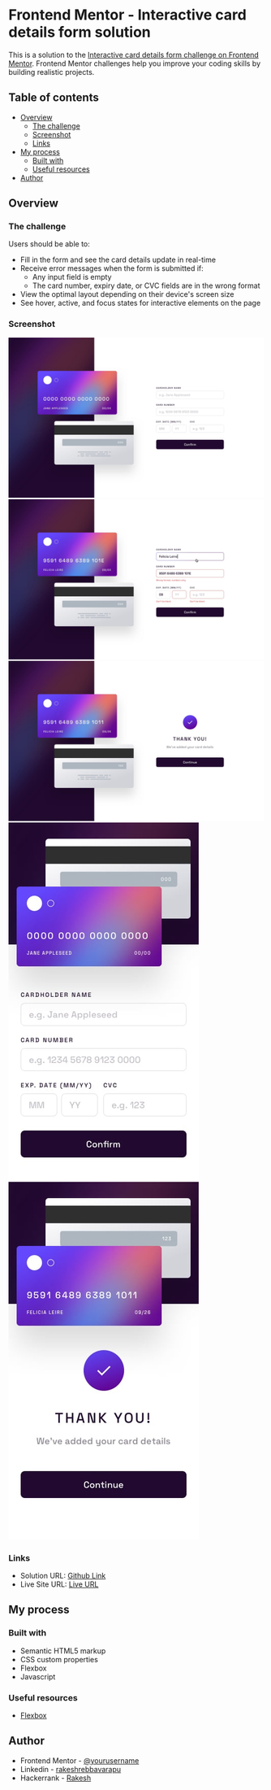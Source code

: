 # Frontend Mentor - Interactive card details form solution

This is a solution to the [Interactive card details form challenge on Frontend Mentor](https://www.frontendmentor.io/challenges/interactive-card-details-form-XpS8cKZDWw). Frontend Mentor challenges help you improve your coding skills by building realistic projects. 

## Table of contents

- [Overview](#overview)
  - [The challenge](#the-challenge)
  - [Screenshot](#screenshot)
  - [Links](#links)
- [My process](#my-process)
  - [Built with](#built-with)
  - [Useful resources](#useful-resources)
- [Author](#author)


## Overview

### The challenge

Users should be able to:

- Fill in the form and see the card details update in real-time
- Receive error messages when the form is submitted if:
  - Any input field is empty
  - The card number, expiry date, or CVC fields are in the wrong format
- View the optimal layout depending on their device's screen size
- See hover, active, and focus states for interactive elements on the page

### Screenshot
  ![](./design/desktop-design.jpg)
  ![](./design/active-states.jpg)
  ![](./design/complete-state-desktop.jpg)
  ![](./design/mobile-design.jpg)
  ![](./design/complete-state-mobile.jpg)

### Links

- Solution URL: [Github Link](https://github.com/rakeshrepos/frontend-mentor-interactive-card-form.git)
- Live Site URL: [Live URL](https://voluble-cheesecake-fa8862.netlify.app/)

## My process

### Built with

- Semantic HTML5 markup
- CSS custom properties
- Flexbox
- Javascript

### Useful resources

- [Flexbox](https://css-tricks.com/snippets/css/a-guide-to-flexbox/)

## Author

- Frontend Mentor - [@yourusername](https://www.frontendmentor.io/profile/rakeshrepos)
- Linkedin - [rakeshrebbavarapu](https://www.linkedin.com/in/rakeshrebbavarapu)
- Hackerrank - [Rakesh](https://www.hackerrank.com/rebbavarapurake1)

